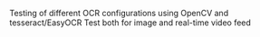 Testing of different OCR configurations using OpenCV and tesseract/EasyOCR 
Test both for image and real-time video feed
